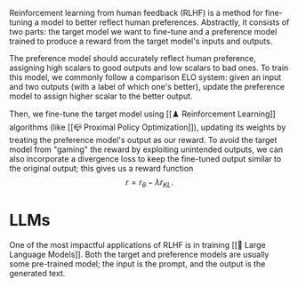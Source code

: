 Reinforcement learning from human feedback (RLHF) is a method for fine-tuning a model to better reflect human preferences. Abstractly, it consists of two parts: the target model we want to fine-tune and a preference model trained to produce a reward from the target model's inputs and outputs.

The preference model should accurately reflect human preference, assigning high scalars to good outputs and low scalars to bad ones. To train this model, we commonly follow a comparison ELO system: given an input and two outputs (with a label of which one's better), update the preference model to assign higher scalar to the better output.

Then, we fine-tune the target model using [[♟️ Reinforcement Learning]] algorithms (like [[📪 Proximal Policy Optimization]]), updating its weights by treating the preference model's output as our reward. To avoid the target model from "gaming" the reward by exploiting unintended outputs, we can also incorporate a divergence loss to keep the fine-tuned output similar to the original output; this gives us a reward function $$r = r_\theta - \lambda r_{KL}.$$

# LLMs
One of the most impactful applications of RLHF is in training [[🎤 Large Language Models]]. Both the target and preference models are usually some pre-trained model; the input is the prompt, and the output is the generated text.